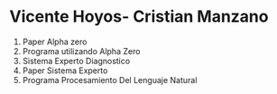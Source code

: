 # Vicente Hoyos- Cristian Manzano

1. Paper Alpha zero
2. Programa utilizando Alpha Zero 
3. Sistema Experto Diagnostico 
4. Paper Sistema Experto
5. Programa Procesamiento Del Lenguaje Natural
